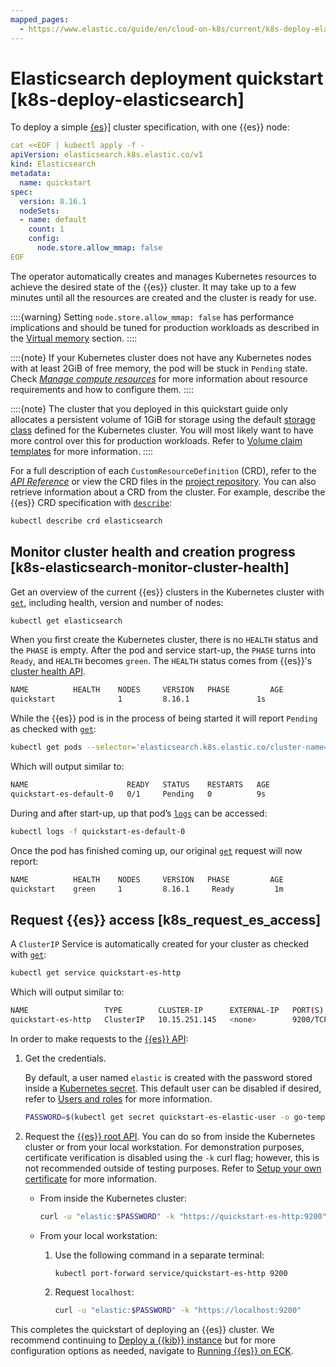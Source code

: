 ```yaml
---
mapped_pages:
  - https://www.elastic.co/guide/en/cloud-on-k8s/current/k8s-deploy-elasticsearch.html
---
```


# Elasticsearch deployment quickstart [k8s-deploy-elasticsearch]

To deploy a simple [{es](https://www.elastic.co/guide/en/elasticsearch/reference/current/getting-started.html)}] cluster specification, with one {{es}} node:

```yaml
cat <<EOF | kubectl apply -f -
apiVersion: elasticsearch.k8s.elastic.co/v1
kind: Elasticsearch
metadata:
  name: quickstart
spec:
  version: 8.16.1
  nodeSets:
  - name: default
    count: 1
    config:
      node.store.allow_mmap: false
EOF
```

The operator automatically creates and manages Kubernetes resources to achieve the desired state of the {{es}} cluster. It may take up to a few minutes until all the resources are created and the cluster is ready for use.

::::{warning}
Setting `node.store.allow_mmap: false` has performance implications and should be tuned for production workloads as described in the [Virtual memory](virtual-memory.md) section.
::::


::::{note}
If your Kubernetes cluster does not have any Kubernetes nodes with at least 2GiB of free memory, the pod will be stuck in `Pending` state. Check [*Manage compute resources*](manage-compute-resources.md) for more information about resource requirements and how to configure them.
::::


::::{note}
The cluster that you deployed in this quickstart guide only allocates a persistent volume of 1GiB for storage using the default [storage class](https://kubernetes.io/docs/concepts/storage/storage-classes/) defined for the Kubernetes cluster. You will most likely want to have more control over this for production workloads. Refer to [Volume claim templates](volume-claim-templates.md) for more information.
::::


For a full description of each `CustomResourceDefinition` (CRD), refer to the [*API Reference*](https://www.elastic.co/guide/en/cloud-on-k8s/current/k8s-api-reference.html) or view the CRD files in the [project repository](https://github.com/elastic/cloud-on-k8s/tree/2.16/config/crds). You can also retrieve information about a CRD from the cluster. For example, describe the {{es}} CRD specification with [`describe`](https://kubernetes.io/docs/reference/kubectl/generated/kubectl_describe/):

```sh
kubectl describe crd elasticsearch
```


## Monitor cluster health and creation progress [k8s-elasticsearch-monitor-cluster-health]

Get an overview of the current {{es}} clusters in the Kubernetes cluster with [`get`](https://kubernetes.io/docs/reference/kubectl/generated/kubectl_get/), including health, version and number of nodes:

```sh
kubectl get elasticsearch
```

When you first create the Kubernetes cluster, there is no `HEALTH` status and the `PHASE` is empty. After the pod and service start-up, the `PHASE` turns into `Ready`, and `HEALTH` becomes `green`. The `HEALTH` status comes from {{es}}'s [cluster health API](https://www.elastic.co/guide/en/elasticsearch/reference/current/cluster-health.html).

```sh
NAME          HEALTH    NODES     VERSION   PHASE         AGE
quickstart              1         8.16.1               1s
```

While the {{es}} pod is in the process of being started it will report `Pending` as checked with [`get`](https://kubernetes.io/docs/reference/kubectl/generated/kubectl_get/):

```sh
kubectl get pods --selector='elasticsearch.k8s.elastic.co/cluster-name=quickstart'
```

Which will output similar to:

```sh
NAME                      READY   STATUS    RESTARTS   AGE
quickstart-es-default-0   0/1     Pending   0          9s
```

During and after start-up, up that pod’s [`logs`](https://kubernetes.io/docs/reference/kubectl/generated/kubectl_logs/) can be accessed:

```sh
kubectl logs -f quickstart-es-default-0
```

Once the pod has finished coming up, our original [`get`](https://kubernetes.io/docs/reference/kubectl/generated/kubectl_get/) request will now report:

```sh
NAME          HEALTH    NODES     VERSION   PHASE         AGE
quickstart    green     1         8.16.1     Ready         1m
```


## Request {{es}} access [k8s_request_es_access]

A `ClusterIP` Service is automatically created for your cluster as checked with [`get`](https://kubernetes.io/docs/reference/kubectl/generated/kubectl_get/):

```sh
kubectl get service quickstart-es-http
```

Which will output similar to:

```sh
NAME                 TYPE        CLUSTER-IP      EXTERNAL-IP   PORT(S)    AGE
quickstart-es-http   ClusterIP   10.15.251.145   <none>        9200/TCP   34m
```

In order to make requests to the [{{es}} API](https://www.elastic.co/guide/en/elasticsearch/reference/current/rest-apis.html):

1. Get the credentials.

    By default, a user named `elastic` is created with the password stored inside a [Kubernetes secret](https://kubernetes.io/docs/concepts/configuration/secret/). This default user can be disabled if desired, refer to [Users and roles](../../users-roles/cluster-or-deployment-auth/native.md) for more information.

    ```sh
    PASSWORD=$(kubectl get secret quickstart-es-elastic-user -o go-template='{{.data.elastic | base64decode}}')
    ```

2. Request the [{{es}} root API](https://www.elastic.co/guide/en/elasticsearch/reference/current/rest-api-root.html). You can do so from inside the Kubernetes cluster or from your local workstation. For demonstration purposes, certificate verification is disabled using the `-k` curl flag; however, this is not recommended outside of testing purposes. Refer to [Setup your own certificate](tls-certificates.md#k8s-setting-up-your-own-certificate) for more information.

    * From inside the Kubernetes cluster:

        ```sh
        curl -u "elastic:$PASSWORD" -k "https://quickstart-es-http:9200"
        ```

    * From your local workstation:

        1. Use the following command in a separate terminal:

            ```sh
            kubectl port-forward service/quickstart-es-http 9200
            ```

        2. Request `localhost`:

            ```sh
            curl -u "elastic:$PASSWORD" -k "https://localhost:9200"
            ```


This completes the quickstart of deploying an {{es}} cluster. We recommend continuing to [Deploy a {{kib}} instance](kibana-instance-quickstart.md) but for more configuration options as needed, navigate to [Running {{es}} on ECK](elasticsearch-configuration.md).
